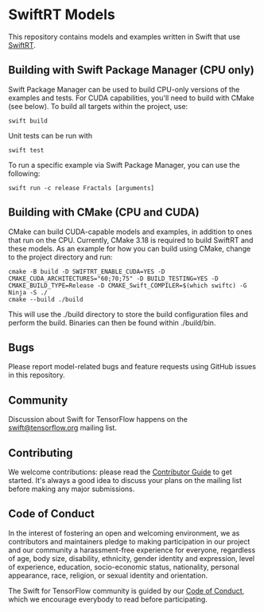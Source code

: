 # SwiftRT Models

This repository contains models and examples written in Swift that use [SwiftRT](https://github.com/ewconnell/swiftrt).

## Building with Swift Package Manager (CPU only)

Swift Package Manager can be used to build CPU-only versions of the examples and tests. For CUDA capabilities, you'll need to build with CMake (see below). To build all targets within the project, use:

```
swift build
```

Unit tests can be run with

```
swift test
```

To run a specific example via Swift Package Manager, you can use the following:

```
swift run -c release Fractals [arguments]
```

## Building with CMake (CPU and CUDA)

CMake can build CUDA-capable models and examples, in addition to ones that run on the CPU. Currently, CMake 3.18 is required to build SwiftRT and these models. As an example for how you can build using CMake, change to the project directory and run:

```
cmake -B build -D SWIFTRT_ENABLE_CUDA=YES -D CMAKE_CUDA_ARCHITECTURES="60;70;75" -D BUILD_TESTING=YES -D CMAKE_BUILD_TYPE=Release -D CMAKE_Swift_COMPILER=$(which swiftc) -G Ninja -S ./
cmake --build ./build
```

This will use the ./build directory to store the build configuration files and perform the build. Binaries can then be found within ./build/bin.

## Bugs

Please report model-related bugs and feature requests using GitHub issues in
this repository.

## Community

Discussion about Swift for TensorFlow happens on the
[swift@tensorflow.org](https://groups.google.com/a/tensorflow.org/d/forum/swift)
mailing list.

## Contributing

We welcome contributions: please read the [Contributor Guide](CONTRIBUTING.md)
to get started. It's always a good idea to discuss your plans on the mailing
list before making any major submissions.

## Code of Conduct

In the interest of fostering an open and welcoming environment, we as
contributors and maintainers pledge to making participation in our project and
our community a harassment-free experience for everyone, regardless of age, body
size, disability, ethnicity, gender identity and expression, level of
experience, education, socio-economic status, nationality, personal appearance,
race, religion, or sexual identity and orientation.

The Swift for TensorFlow community is guided by our [Code of
Conduct](CODE_OF_CONDUCT.md), which we encourage everybody to read before
participating.
